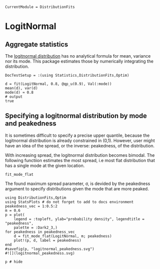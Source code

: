 ```@meta
CurrentModule = DistributionFits
```

# LogitNormal

## Aggregate statistics
The [logitnormal distribution](https://en.wikipedia.org/wiki/Logit-normal_distribution)
has no analytical formula for mean, variance nor its mode.
This package estimates those by numerically integrating the 
distribution.

```@meta
DocTestSetup = :(using Statistics,DistributionFits,Optim)
```
```jldoctest; output = false
d = fit(LogitNormal, 0.8, @qp_u(0.9), Val(:mode))
mean(d), var(d)
mode(d) ≈ 0.8
# output
true
```

## Specifying a logitnormal distribution by mode and peakedness

It is sometimes difficult to specify a precise upper quantile, because
the logitnormal distribution is already constrained in (0,1).
However, user might have an idea of the spread, or the inverse: peakedness, 
of the distribution.

With increasing spread, the logitnormal distribution becomes bimodal.
The following functiion estimates the most spread, i.e most
flat distribution that has a single mode at the given location.

```@docs
fit_mode_flat
```

The found maximum spread parameter, σ, is devided by the peakedness
argument to specify distributions given the mode that are more
peaked.

```@setup plot_peakedness
using DistributionFits,Optim
using StatsPlots # do not forget to add to docs environment
peakedness_vec = 1:0.5:2
m = 0.6
p = plot(
    legend = :topleft, ylab="probability density", legendtitle = "peakedness",
    palette = :Dark2_3,)
for peakedness in peakedness_vec
    d = fit_mode_flat(LogitNormal, m; peakedness)
    plot!(p, d, label = peakedness)
end
#savefig(p, "logitnormal_peakedness.svg")
#![](logitnormal_peakedness.svg)
```
```@example plot_peakedness
p # hide
```



